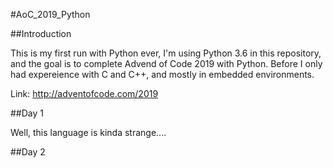 #AoC_2019_Python

##Introduction

This is my first run with Python ever, I'm using Python 3.6 in this repository, and the goal is to complete Advend of Code 2019 with Python. Before I only had expereience with C and C++, and mostly in embedded environments.

Link: http://adventofcode.com/2019

##Day 1

Well, this language is kinda strange....

##Day 2




